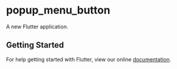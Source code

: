 # popup_menu_button

A new Flutter application.

## Getting Started

For help getting started with Flutter, view our online
[documentation](https://flutter.io/).
